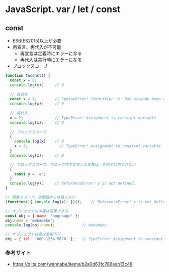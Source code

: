 # JavaScript. var / let / const

## const
* ES6(ES2015)以上が必要
* 再宣言、再代入が不可能
  * 再宣言は定義時にエラーになる
  * 再代入は実行時にエラーになる
* ブロックスコープ

```javascript
function fnconst() {
  const x = 0;
  console.log(x);     // 0
  
  // 再宣言
  const x = 1;        // SyntaxError! Identifier 'x' has already been declared.
  console.log(x);     // 0
  
  // 再代入
  x = 2;              // TypeError! Assignment to constant variable.
  console.log(x);     // 0
  
  // ブロックスコープ
  {
    console.log(x);   // 0
    x = 3;              // TypeError! Assignment to constant variable.
  }
  console.log(x);     // 0

  // ブロックスコープ。ブロック内で宣言した変数は、外側で利用できない
  {
    const y = 'a';
  }
  console.log(y);     // ReferenceError! y is not defined.
}

// 関数スコープ。別関数からは見えない
(function(){ console.log(x); })();    // ReferenceError! x is not defined.

// オブジェクトの中身は変更できる
const obj = { name: 'hogehoge' };
obj.name = 'mekemeke';
console.log(obj.name);            // mekemeke

// オブジェクト自身は変更不可
obj = { tel: '000-1234-5678' };   // TypeError! Assignment to constant variable.
```

### 参考サイト
* https://qiita.com/wannabe/items/b2a0d63fc786eab13c48
